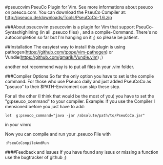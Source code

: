 #pseucovim
PseuCo Plugin for Vim. See more informations about pseuco on pseuco.com. 
You can download the PseuCo Compiler at:  http://pseuco.de/downloads/Tools/PseuCoCo-1.6.zip



###About pseucovim
pseucovim is a plugin for Vim that support PseuCo-Syntaxhighlining (in all .pseuco files) , and a compile-Command. There's no autocompletion so far but I'm hanging on it ;) so please be patient.

##Installation
The easyiest way to install this plugin is using pathogen(https://github.com/tpope/vim-pathogen) or Vundle(https://github.com/gmarik/Vundle.vim) ;)

another not recommend way is to put all files in your .vim folder.

###Compiler Options
So far the only option you have to set is the compile command. For those who use Pseuco daily and just added PseuCoCo as "pseuco" to their $PATH-Enviroment can skip these step.

For all the other (I think that would be the most of you) you have to set the "g:pseuco_command" to your compiler.
Example:
If you use the Compiler I mensioned before you just have to add:

    let  g:pseuco_command="java -jar /absolute/path/to/PseuCoCo.jar"

in your vimrc


Now you can compile and run your .pseuco File with

    :PseuCoCompileAndRun

####Feedback and Issues
If you have found any issus or missing a function use the bugtracker of github ;)
